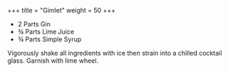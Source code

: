 +++
title = "Gimlet"
weight = 50
+++

- 2 Parts Gin
- ¾ Parts Lime Juice
- ¾ Parts Simple Syrup

Vigorously shake all ingredients with ice then strain into a chilled cocktail glass. Garnish with lime wheel.

